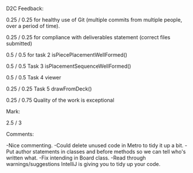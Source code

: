 D2C Feedback:

0.25 / 0.25 for healthy use of Git (multiple commits from multiple people, over a period of time).

0.25 / 0.25 for compliance with deliverables statement (correct files submitted)

0.5 / 0.5 for task 2 isPiecePlacementWellFormed()

0.5 / 0.5 Task 3 isPlacementSequenceWellFormed()

0.5 / 0.5 Task 4 viewer

0.25 / 0.25 Task 5 drawFromDeck()

0.25 / 0.75 Quality of the work is exceptional

Mark:

2.5 / 3

Comments:

-Nice commenting. 
-Could delete unused code in Metro to tidy it up a bit. 
-Put author statements in classes and before methods so we can tell who's written what. 
-Fix intending in Board class. 
-Read through warnings/suggestions IntelliJ is giving you to tidy up your code. 